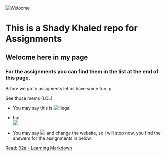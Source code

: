 ![Welocme](https://media3.giphy.com/media/UokWwjTcocj3zbjpaB/source.gif)

# This is a Shady Khaled repo for Assignments

## Welocme here in my page

### For the assignments you can find them in the list at the end of this page.

Brfore we go to assigments let us have some fun :p.

See those mems (LOL)

- You may say this is ![illegal](https://media4.giphy.com/media/l2Je3k60MUvRu6iRi/giphy.gif)
- but <br> ![](https://i.pinimg.com/originals/ce/10/19/ce1019b7dd260f6a1112e132d90506b5.gif)

- You may say ![](https://media4.giphy.com/media/xT5LMEcHRXKXpIHCCI/giphy.gif)
and change the website, so I will stop now, you find the answers for the assignments in below.

[Read: 02a - Learning Markdown](./Read-02a)

